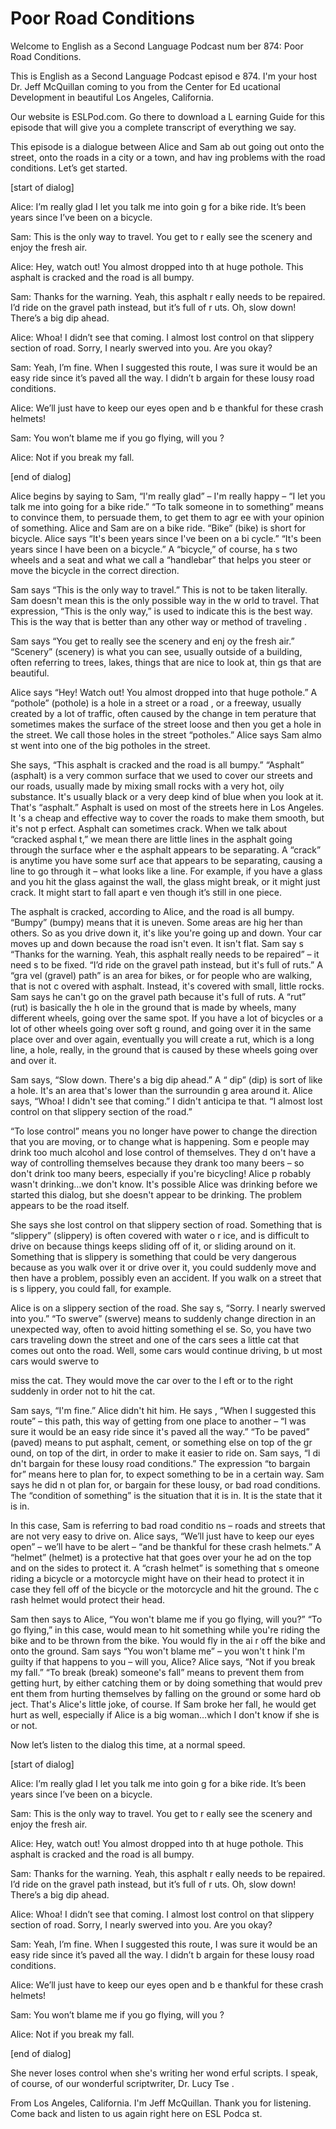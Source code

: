 # Poor Road Conditions

Welcome to English as a Second Language Podcast num ber 874: Poor Road Conditions.

This is English as a Second Language Podcast episod e 874. I'm your host Dr. Jeff McQuillan coming to you from the Center for Ed ucational Development in beautiful Los Angeles, California.

Our website is ESLPod.com. Go there to download a L earning Guide for this episode that will give you a complete transcript of  everything we say.

This episode is a dialogue between Alice and Sam ab out going out onto the street, onto the roads in a city or a town, and hav ing problems with the road conditions. Let’s get started.

[start of dialog]

Alice:  I’m really glad I let you talk me into goin g for a bike ride.  It’s been years since I’ve been on a bicycle.

Sam:  This is the only way to travel.  You get to r eally see the scenery and enjoy the fresh air.

Alice:  Hey, watch out!  You almost dropped into th at huge pothole.  This asphalt is cracked and the road is all bumpy.

Sam:  Thanks for the warning.  Yeah, this asphalt r eally needs to be repaired.  I’d ride on the gravel path instead, but it’s full of r uts.  Oh, slow down!  There’s a big dip ahead.

Alice:  Whoa!  I didn’t see that coming.  I almost lost control on that slippery section of road.  Sorry, I nearly swerved into you.   Are you okay?

Sam:  Yeah, I’m fine.  When I suggested this route,  I was sure it would be an easy ride since it’s paved all the way.  I didn’t b argain for these lousy road conditions.

Alice:  We’ll just have to keep our eyes open and b e thankful for these crash helmets!

Sam:  You won’t blame me if you go flying, will you ?

 Alice:  Not if you break my fall.

[end of dialog]

Alice begins by saying to Sam, “I'm really glad” – I'm really happy –  “I let you talk me into going for a bike ride.” “To talk someone in to something” means to convince them, to persuade them, to get them to agr ee with your opinion of something. Alice and Sam are on a bike ride. “Bike”  (bike) is short for bicycle. Alice says “It's been years since I've been on a bi cycle.” “It's been years since I have been on a bicycle.” A “bicycle,” of course, ha s two wheels and a seat and what we call a “handlebar” that helps you steer or move the bicycle in the correct direction.

Sam says “This is the only way to travel.” This is not to be taken literally. Sam doesn't mean this is the only possible way in the w orld to travel. That expression, “This is the only way,” is used to indicate this is  the best way. This is the way that is better than any other way or method of traveling .

Sam says “You get to really see the scenery and enj oy the fresh air.” “Scenery” (scenery) is what you can see, usually outside of a  building, often referring to trees, lakes, things that are nice to look at, thin gs that are beautiful.

Alice says “Hey! Watch out! You almost dropped into  that huge pothole.” A “pothole” (pothole) is a hole in a street or a road , or a freeway, usually created by a lot of traffic, often caused by the change in tem perature that sometimes makes the surface of the street loose and then you get a hole in the street. We call those holes in the street “potholes.” Alice says Sam almo st went into one of the big potholes in the street.

She says, “This asphalt is cracked and the road is all bumpy.” “Asphalt” (asphalt) is a very common surface that we used to cover our streets and our roads, usually made by mixing small rocks with a very hot,  oily substance. It's usually black or a very deep kind of blue when you look at it. That's “asphalt.” Asphalt is used on most of the streets here in Los Angeles. It 's a cheap and effective way to cover the roads to make them smooth, but it's not p erfect. Asphalt can sometimes crack. When we talk about “cracked asphal t,” we mean there are little lines in the asphalt going through the surface wher e the asphalt appears to be separating. A “crack” is anytime you have some surf ace that appears to be separating, causing a line to go through it – what looks like a line. For example, if you have a glass and you hit the glass against the wall, the glass might break, or it might just crack. It might start to fall apart e ven though it’s still in one piece.

 The asphalt is cracked, according to Alice, and the  road is all bumpy. “Bumpy” (bumpy) means that it is uneven. Some areas are hig her than others. So as you drive down it, it's like you're going up and down. Your car moves up and down because the road isn't even. It isn't flat. Sam say s “Thanks for the warning. Yeah, this asphalt really needs to be repaired” – it need s to be fixed. “I’d ride on the gravel path instead, but it's full of ruts.” A “gra vel (gravel) path” is an area for bikes, or for people who are walking, that is not c overed with asphalt. Instead, it's covered with small, little rocks. Sam says he can't  go on the gravel path because it's full of ruts. A “rut” (rut) is basically the h ole in the ground that is made by wheels, many different wheels, going over the same spot. If you have a lot of bicycles or a lot of other wheels going over soft g round, and going over it in the same place over and over again, eventually you will  create a rut, which is a long line, a hole, really, in the ground that is caused by these wheels going over and over it.

Sam says, “Slow down. There's a big dip ahead.” A “ dip” (dip) is sort of like a hole. It's an area that's lower than the surroundin g area around it. Alice says, “Whoa! I didn't see that coming.” I didn't anticipa te that. “I almost lost control on that slippery section of the road.”

“To lose control” means you no longer have power to  change the direction that you are moving, or to change what is happening. Som e people may drink too much alcohol and lose control of themselves. They d on't have a way of controlling themselves because they drank too many beers – so don't drink too many beers, especially if you're bicycling! Alice p robably wasn't drinking…we don't know. It's possible Alice was  drinking before we started this dialog, but she doesn't appear to be drinking. The problem appears to be the road itself.

She says she lost control on that slippery section of road. Something that is “slippery” (slippery) is often covered with water o r ice, and is difficult to drive on because things keeps sliding off of it, or sliding around on it. Something that is slippery is something that could be very dangerous because as you walk over it or drive over it, you could suddenly move and then have a problem, possibly even an accident. If you walk on a street that is s lippery, you could fall, for example.

Alice is on a slippery section of the road. She say s, “Sorry. I nearly swerved into you.” “To swerve” (swerve) means to suddenly change  direction in an unexpected way, often to avoid hitting something el se. So, you have two cars traveling down the street and one of the cars sees a little cat that comes out onto the road. Well, some cars would continue driving, b ut most cars would swerve to

miss the cat. They would move the car over to the l eft or to the right suddenly in order not to hit the cat.

Sam says, “I'm fine.” Alice didn't hit him. He says , “When I suggested this route” – this path, this way of getting from one place to another – “I was sure it would be an easy ride since it's paved all the way.” “To be paved” (paved) means to put asphalt, cement, or something else on top of the gr ound, on top of the dirt, in order to make it easier to ride on. Sam says, “I di dn't bargain for these lousy road conditions.” The expression “to bargain for” means here to plan for, to expect something to be in a certain way. Sam says he did n ot plan for, or bargain for these lousy, or bad road conditions. The “condition  of something” is the situation that it is in. It is the state that it is in.

In this case, Sam is referring to bad road conditio ns – roads and streets that are not very easy to drive on. Alice says, “We’ll just have to keep our eyes open” – we’ll have to be alert – “and be thankful for these  crash helmets.” A “helmet” (helmet) is a protective hat that goes over your he ad on the top and on the sides to protect it. A “crash helmet” is something that s omeone riding a bicycle or a motorcycle might have on their head to protect it in case they fell off of the bicycle or the motorcycle and hit the ground. The c rash helmet would protect their head.

Sam then says to Alice, “You won't blame me if you go flying, will you?” “To go flying,” in this case, would mean to hit something while you're riding the bike and to be thrown from the bike. You would fly in the ai r off the bike and onto the ground. Sam says “You won't blame me” – you won't t hink I'm guilty if that happens to you – will you, Alice? Alice says, “Not if you break my fall.” “To break (break) someone's fall” means to prevent them from getting hurt, by either catching them or by doing something that would prev ent them from hurting themselves by falling on the ground or some hard ob ject. That's Alice's little joke, of course. If Sam broke her fall, he would get hurt  as well, especially if Alice is a big woman…which I don't know if she is or not.

Now let’s listen to the dialog this time, at a normal speed.

[start of dialog]

Alice:  I’m really glad I let you talk me into goin g for a bike ride.  It’s been years since I’ve been on a bicycle.

Sam:  This is the only way to travel.  You get to r eally see the scenery and enjoy the fresh air.

 Alice:  Hey, watch out!  You almost dropped into th at huge pothole.  This asphalt is cracked and the road is all bumpy.

Sam:  Thanks for the warning.  Yeah, this asphalt r eally needs to be repaired.  I’d ride on the gravel path instead, but it’s full of r uts.  Oh, slow down!  There’s a big dip ahead.

Alice:  Whoa!  I didn’t see that coming.  I almost lost control on that slippery section of road.  Sorry, I nearly swerved into you.   Are you okay?

Sam:  Yeah, I’m fine.  When I suggested this route,  I was sure it would be an easy ride since it’s paved all the way.  I didn’t b argain for these lousy road conditions.

Alice:  We’ll just have to keep our eyes open and b e thankful for these crash helmets!

Sam:  You won’t blame me if you go flying, will you ?

Alice:  Not if you break my fall.

[end of dialog]

She never loses control when she's writing her wond erful scripts. I speak, of course, of our wonderful scriptwriter, Dr. Lucy Tse .

From Los Angeles, California. I'm Jeff McQuillan. Thank you for listening. Come back and listen to us again right here on ESL Podca st.



